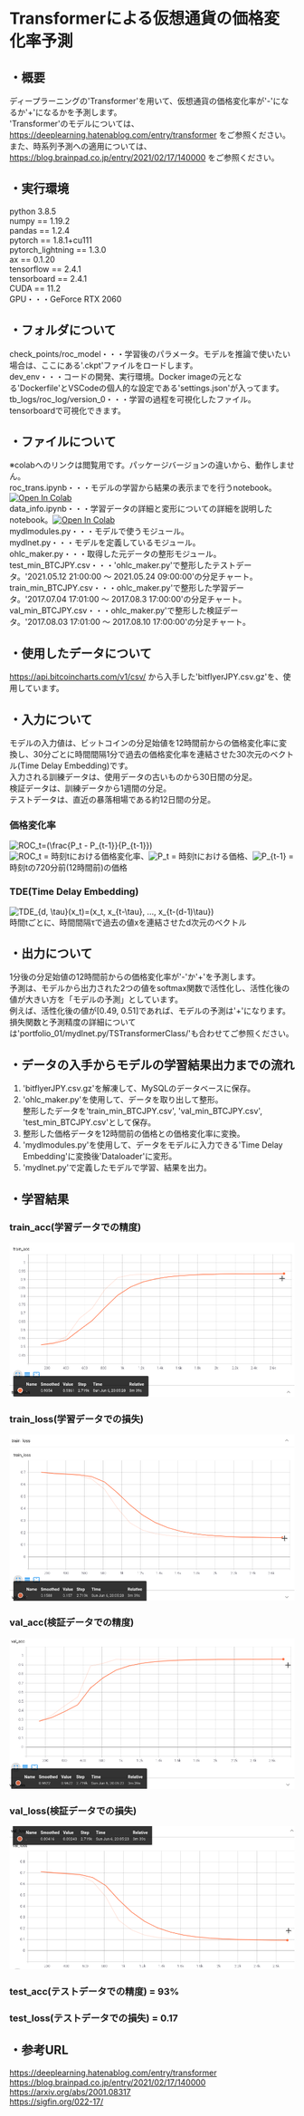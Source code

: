 # Transformerによる仮想通貨の価格変化率予測

## ・概要
ディープラーニングの'Transformer'を用いて、仮想通貨の価格変化率が'-'になるか'+'になるかを予測します。  
'Transformer'のモデルについては、https://deeplearning.hatenablog.com/entry/transformer をご参照ください。  
また、時系列予測への適用については、 https://blog.brainpad.co.jp/entry/2021/02/17/140000 をご参照ください。  

## ・実行環境
python 3.8.5  
numpy == 1.19.2  
pandas == 1.2.4  
pytorch == 1.8.1+cu111  
pytorch_lightning == 1.3.0  
ax == 0.1.20  
tensorflow == 2.4.1  
tensorboard == 2.4.1  
CUDA == 11.2  
GPU・・・GeForce RTX 2060  


## ・フォルダについて
check_points/roc_model・・・学習後のパラメータ。モデルを推論で使いたい場合は、ここにある'.ckpt'ファイルをロードします。  
dev_env・・・コードの開発、実行環境。Docker imageの元となる'Dockerfile'とVSCodeの個人的な設定である'settings.json'が入ってます。   
tb_logs/roc_log/version_0・・・学習の過程を可視化したファイル。tensorboardで可視化できます。 

## ・ファイルについて
※colabへのリンクは閲覧用です。パッケージバージョンの違いから、動作しません。    
roc_trans.ipynb・・・モデルの学習から結果の表示までを行うnotebook。[![Open In Colab](https://colab.research.google.com/assets/colab-badge.svg)](http://colab.research.google.com/github/nmeck/portfolio_01/blob/main/roc_trans.ipynb)    
data_info.ipynb・・・学習データの詳細と変形についての詳細を説明したnotebook。[![Open In Colab](https://colab.research.google.com/assets/colab-badge.svg)](http://colab.research.google.com/github/nmeck/portfolio_01/blob/main/data_info.ipynb)  
mydlmodules.py・・・モデルで使うモジュール。  
mydlnet.py・・・モデルを定義しているモジュール。    
ohlc_maker.py・・・取得した元データの整形モジュール。  
test_min_BTCJPY.csv・・・'ohlc_maker.py'で整形したテストデータ。'2021.05.12 21:00:00 〜 2021.05.24 09:00:00'の分足チャート。  
train_min_BTCJPY.csv・・・ohlc_maker.py'で整形した学習データ。'2017.07.04 17:01:00 〜 2017.08.3 17:00:00'の分足チャート。  
val_min_BTCJPY.csv・・・ohlc_maker.py'で整形した検証データ。'2017.08.03 17:01:00 〜 2017.08.10 17:00:00'の分足チャート。   

## ・使用したデータについて
https://api.bitcoincharts.com/v1/csv/ から入手した'bitflyerJPY.csv.gz'を、使用しています。  

## ・入力について
モデルの入力値は、ビットコインの分足始値を12時間前からの価格変化率に変換し、30分ごとに時間間隔1分で過去の価格変化率を連結させた30次元のベクトル(Time Delay Embedding)です。  
入力される訓練データは、使用データの古いものから30日間の分足。  
検証データは、訓練データから1週間の分足。  
テストデータは、直近の暴落相場である約12日間の分足。
### 価格変化率
![ROC_t=(\frac{P_t - P_{t-1}}{P_{t-1}})
](https://render.githubusercontent.com/render/math?math=%5CLarge+%5Cdisplaystyle+ROC_t%3D%28%5Cfrac%7BP_t+-+P_%7Bt-1%7D%7D%7BP_%7Bt-1%7D%7D%29%0A)  
![ROC_t
](https://render.githubusercontent.com/render/math?math=%5CLarge+%5Cdisplaystyle+ROC_t%0A) = 時刻tにおける価格変化率、![P_t](https://render.githubusercontent.com/render/math?math=%5CLarge+%5Cdisplaystyle+P_t%0A) = 時刻tにおける価格、![P_{t-1}](https://render.githubusercontent.com/render/math?math=%5CLarge+%5Cdisplaystyle+P_%7Bt-1%7D%0A) = 時刻tの720分前(12時間前)の価格

### TDE(Time Delay Embedding)
![TDE_{d, \tau}(x_t)=(x_t, x_{t-\tau}, ..., x_{t-(d-1)\tau})
](https://render.githubusercontent.com/render/math?math=%5CLarge+%5Cdisplaystyle+TDE_%7Bd%2C+%5Ctau%7D%28x_t%29%3D%28x_t%2C+x_%7Bt-%5Ctau%7D%2C+...%2C+x_%7Bt-%28d-1%29%5Ctau%7D%29%0A)  
時間tごとに、時間間隔τで過去の値xを連結させたd次元のベクトル

## ・出力について
1分後の分足始値の12時間前からの価格変化率が'-'か'+'を予測します。  
予測は、モデルから出力された2つの値をsoftmax関数で活性化し、活性化後の値が大きい方を「モデルの予測」としています。  
例えば、活性化後の値が[0.49, 0.51]であれば、モデルの予測は'+'になります。  
損失関数と予測精度の詳細については'portfolio_01/mydlnet.py/TSTransformerClass/'も合わせてご参照ください。

## ・データの入手からモデルの学習結果出力までの流れ
1. 'bitflyerJPY.csv.gz'を解凍して、MySQLのデータベースに保存。
2. 'ohlc_maker.py'を使用して、データを取り出して整形。  
   整形したデータを'train_min_BTCJPY.csv', 'val_min_BTCJPY.csv', 'test_min_BTCJPY.csv'として保存。 
3. 整形した価格データを12時間前の価格との価格変化率に変換。
4. 'mydlmodules.py'を使用して、データをモデルに入力できる'Time Delay Embedding'に変換後'Dataloader'に変形。
5. 'mydlnet.py'で定義したモデルで学習、結果を出力。

## ・学習結果
### train_acc(学習データでの精度)  
![train_acc](results/train_acc.png)  
  
### train_loss(学習データでの損失)  
![train_loss](results/train_loss.png)  
  
### val_acc(検証データでの精度)  
![val_acc](results/val_acc.png)  
  
### val_loss(検証データでの損失)  
![val_loss](results/val_loss.png)  
  
### test_acc(テストデータでの精度) = 93%  
### test_loss(テストデータでの損失) =  0.17
## ・参考URL
https://deeplearning.hatenablog.com/entry/transformer  
https://blog.brainpad.co.jp/entry/2021/02/17/140000  
https://arxiv.org/abs/2001.08317  
https://sigfin.org/022-17/

